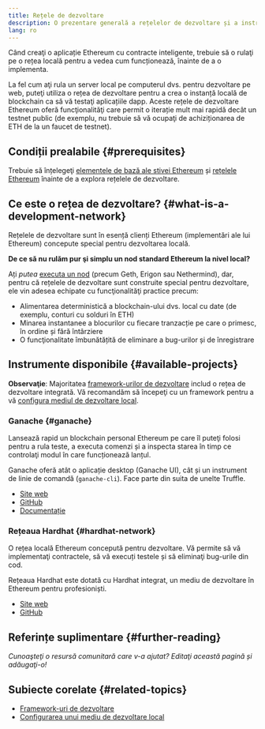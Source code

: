 ```yaml
---
title: Rețele de dezvoltare
description: O prezentare generală a rețelelor de dezvoltare și a instrumentelor disponibile pentru a ajuta la construirea aplicațiilor Ethereum.
lang: ro
---
```


Când creaţi o aplicație Ethereum cu contracte inteligente, trebuie să o rulaţi pe o rețea locală pentru a vedea cum funcționează, înainte de a o implementa.

La fel cum aţi rula un server local pe computerul dvs. pentru dezvoltare pe web, puteţi utiliza o rețea de dezvoltare pentru a crea o instanță locală de blockchain ca să vă testaţi aplicațiile dapp. Aceste rețele de dezvoltare Ethereum oferă funcţionalităţi care permit o iterație mult mai rapidă decât un testnet public (de exemplu, nu trebuie să vă ocupaţi de achiziționarea de ETH de la un faucet de testnet).

## Condiții prealabile {#prerequisites}

Trebuie să înțelegeţi [elementele de bază ale stivei Ethereum](/developers/docs/ethereum-stack/) și [rețelele Ethereum](/developers/docs/networks/) înainte de a explora rețelele de dezvoltare.

## Ce este o rețea de dezvoltare? {#what-is-a-development-network}

Rețelele de dezvoltare sunt în esență clienți Ethereum (implementări ale lui Ethereum) concepute special pentru dezvoltarea locală.

**De ce să nu rulăm pur şi simplu un nod standard Ethereum la nivel local?**

Ați _putea_ [executa un nod](/developers/docs/nodes-and-clients/#running-your-own-node) (precum Geth, Erigon sau Nethermind), dar, pentru că rețelele de dezvoltare sunt construite special pentru dezvoltare, ele vin adesea echipate cu funcţionalităţi practice precum:

- Alimentarea deterministică a blockchain-ului dvs. local cu date (de exemplu, conturi cu solduri în ETH)
- Minarea instantanee a blocurilor cu fiecare tranzacție pe care o primesc, în ordine și fără întârziere
- O funcţionalitate îmbunătățită de eliminare a bug-urilor și de înregistrare

## Instrumente disponibile {#available-projects}

**Observaţie**: Majoritatea [framework-urilor de dezvoltare](/developers/docs/frameworks/) includ o rețea de dezvoltare integrată. Vă recomandăm să începeţi cu un framework pentru a vă [configura mediul de dezvoltare local](/developers/local-environment/).

### Ganache {#ganache}

Lansează rapid un blockchain personal Ethereum pe care îl puteţi folosi pentru a rula teste, a executa comenzi și a inspecta starea în timp ce controlaţi modul în care funcționează lanțul.

Ganache oferă atât o aplicație desktop (Ganache UI), cât și un instrument de linie de comandă (`ganache-cli`). Face parte din suita de unelte Truffle.

- [Site web](https://www.trufflesuite.com/ganache)
- [GitHub](https://github.com/trufflesuite/ganache)
- [Documentație](https://www.trufflesuite.com/docs/ganache/overview)

### Rețeaua Hardhat {#hardhat-network}

O rețea locală Ethereum concepută pentru dezvoltare. Vă permite să vă implementaţi contractele, să vă execuți testele și să eliminaţi bug-urile din cod.

Rețeaua Hardhat este dotată cu Hardhat integrat, un mediu de dezvoltare în Ethereum pentru profesioniști.

- [Site web](https://hardhat.org/)
- [GitHub](https://github.com/nomiclabs/hardhat)

## Referințe suplimentare {#further-reading}

_Cunoaşteţi o resursă comunitară care v-a ajutat? Editaţi această pagină și adăugaţi-o!_

## Subiecte corelate {#related-topics}

- [Framework-uri de dezvoltare](/developers/docs/frameworks/)
- [Configurarea unui mediu de dezvoltare local](/developers/local-environment/)
